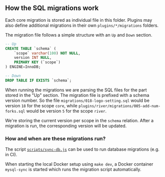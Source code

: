 ## How the SQL migrations work

Each core migration is stored as individual file in this folder. Plugins may also define additional migrations in their own `plugins/*/migrations` folders.

The migration file follows a simple structure with an `Up` and `Down` section.

```sql
-- Up
CREATE TABLE `schema` (
    `scope` varchar(100) NOT NULL,
    version INT NULL,
    PRIMARY KEY (`scope`)
) ENGINE=InnoDB;

-- Down
DROP TABLE IF EXISTS `schema`;

```

When running the migrations we are parsing the SQL files for the part stored in the "Up" section. The migration file is prefixed with a schema version number. So the file `migrations/018-logo-setting.sql` would be version `18` for the scope `core`, while `plugins/river/migrations/005-add-num-forks.sql` would be version `5` for the scope `river`.

We're storing the current version per scope in the `schema` relation. After a migration is run, the corresponding version will be updated.

### How and when are these migrations run?

The script [`scripts/sync-db.js`](../scripts/sync-db.js) can be used to run database migrations (e.g. in CI).

When starting the local Docker setup using `make dev`, a Docker container `mysql-sync` is started which runs the migration script automatically.
